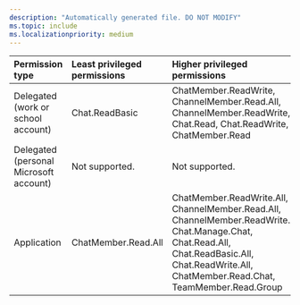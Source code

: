 ```yaml
---
description: "Automatically generated file. DO NOT MODIFY"
ms.topic: include
ms.localizationpriority: medium
---
```


|Permission type|Least privileged permissions|Higher privileged permissions|
|:---|:---|:---|
|Delegated (work or school account)|Chat.ReadBasic|ChatMember.ReadWrite, ChannelMember.Read.All, ChannelMember.ReadWrite, Chat.Read, Chat.ReadWrite, ChatMember.Read|
|Delegated (personal Microsoft account)|Not supported.|Not supported.|
|Application|ChatMember.Read.All|ChatMember.ReadWrite.All, ChannelMember.Read.All, ChannelMember.ReadWrite.All, Chat.Manage.Chat, Chat.Read.All, Chat.ReadBasic.All, Chat.ReadWrite.All, ChatMember.Read.Chat, TeamMember.Read.Group|

